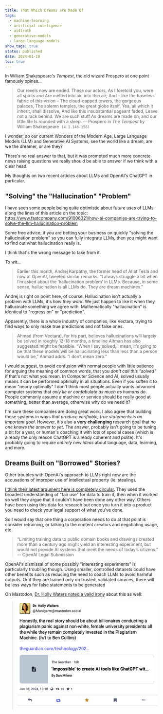 ```yaml
---
title: That Which Dreams are Made Of
tags:
  - machine-learning
  - artificial-inteligence
  - ai4truth
  - generative-models
  - large-language-models
show_tags: true
status: published
date: 2024-01-10
toc: true
---
```

In William Shakespeare's *Tempest*, the old wizard Prospero at one point famously opines...

>Our revels now are ended. These our actors,
 As I foretold you, were all spirits and
 Are melted into air, into thin air;
 And – like the baseless fabric of this vision –
 The cloud-capped towers, the gorgeous palaces,
 The solemn temples, the great globe itself,
 Yea, all which it inherit, shall dissolve,
 And like this insubstantial pageant faded,
 Leave not a rack behind. We are such stuff
 As dreams are made on, and our little life
 Is rounded with a sleep.
  	-- Prospero in *The Tempest* by William Shakespeare  `(4.1.146-158)`

I wonder, do our current Wonders of the Modern Age, Large Language Models (LLM) and Generative AI Systems, see the world like a dream, are we the dreamer, or are they?

There's no real answer to that, but it was prompted much more concrete news raising questions we really should be able to answer if we think with a clear head.

My thoughts on two recent articles about LLMs and OpenAI's ChatGPT in particular.

## "Solving" the "Hallucination" "Problem" 

I have seen some people being quite optimistic about future uses of LLMs along the lines of  this article on the topic: https://www.fastcompany.com/91006321/how-ai-companies-are-trying-to-solve-the-llm-hallucination-problem

Some free advice, if you are betting your business on quickly "solving the hallucination problem" so you can fully integrate LLMs, then you might want to find out what hallucination really is. 

I think that's the wrong message to take from it.

*To wit...*

> Earlier this month, Andrej Karpathy, the former head of AI at Tesla and now at OpenAI, tweeted similar remarks. “I always struggle a bit when I’m asked about the ‘hallucination problem’ in LLMs. Because, in some sense, hallucination is all LLMs do. They are dream machines.”  

Andrej is right on point here, of course. Hallucination isn't actually a problem with LLMs, it's *how they work*. We just happen to like it when they hallucinate something we agree with. Mathematically "hallucination" is identical to "regression" or "prediction". 

Apparently, there is a whole industry of companies, like Vectara, trying to find ways to only make true predictions and not false ones.

> Ahmad (from Vectara), for his part, believes hallucinations will largely be solved in roughly 12-18 months, a timeline Altman has also suggested might be feasible. “When I say solved, I mean, it’s going to be that these models will be hallucinating less than less than a person would be,” Ahmad adds. “I don’t mean zero.”

I would suggest, to avoid confusion with normal people with little patience for arguing the meaning of common words, that you *don't call this "solved"* if that's not what you mean. In Computer Science and AI, solved usually means it can be performed optimally in all situations. Even if you soften it to mean "nearly optimally" I don't think most people actually wants advanced computer systems that *only lie or confabulate as much as humans do*. People commonly assume a machine or service should be really good at  something, better than average, otherwise why do we need it?

I'm sure these companies are doing great work. I also agree that building these systems in ways *that produce verifiable, true statements is an important goal*. However,  it's also a **very challenging** research goal that *no one knows the answer to yet*. The answer, probably isn't going to be tuning a bit for a year, or human's coaching it with lots of special cases (which is already the only reason ChatGPT is already coherent and polite). It's probably going to require *entirely new ideas* about language, data, learning, and more. 


## Dreams Built on "Borrowed" Stories?
Other troubles with OpenAI's approach to LLMs right now are the accusations of improper use of intellectual property (ie. stealing). 

[I think their latest argument here is completely circular](https://www.theguardian.com/technology/2024/jan/08/ai-tools-chatgpt-copyrighted-material-openai?utm_source=flipboard&utm_content=compthink%2Fmagazine%2FAI "https://www.theguardian.com/technology/2024/jan/08/ai-tools-chatgpt-copyrighted-material-openai?utm_source=flipboard&utm_content=compthink%2Fmagazine%2FAI"). They used the broadest understanding of "fair use" for data to train it, then when it worked so well they argue that it couldn't have been done any other way. Others have been using this data for research but once you turn it into a product you need to check your legal support of what you've done.

So I would say that one thing a corporation needs to do at that point is consider retraining, or talking to the content creators and negotiating usage, etc. 

> “Limiting training data to public domain books and drawings created more than a century ago might yield an interesting experiment, but would not provide AI systems that meet the needs of today’s citizens.” -- OpenAI Legal Submission

OpenAI's dismissal of some possibly "interesting experiments" is particularly troubling though. Using smaller, controlled datasets could have other benefits such as reducing the need to coach LLMs to avoid harmful outputs. Or if they are trained only on trusted, validated sources, there will be less ways for false statements to be generated

On Mastodon, [Dr. Holly Waters noted a valid irony](https://mastodon.social/@Manigarm/111721703349367950) about this as well:
> ![Mastodon Post from Dr. Holly Walters. Content: Honestly, the real story should be about billionaires conducting a plagiarism panic against non-white, female university presidents all the while they remain completely invested in the Plagiarism Machine.](/assets/images/manigarm-mastodon-2024-01-09.png)

